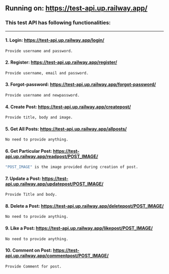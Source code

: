 ## Running on: https://test-api.up.railway.app/

### This test API has following functionalities:

<hr>

#### 1. Login: https://test-api.up.railway.app/login/
```bash 
Provide username and password. 
```

#### 2. Register: https://test-api.up.railway.app/register/
```bash
Provide username, email and password.
```

#### 3. Forgot-password: https://test-api.up.railway.app/forgot-password/
```bash
Provide username and newpassword.
```

#### 4. Create Post: https://test-api.up.railway.app/createpost/
```bash
Provide title, body and image.
```

#### 5. Get All Posts: https://test-api.up.railway.app/allposts/
```bash
No need to provide anything.
```

#### 6. Get Particular Post: https://test-api.up.railway.app/readpost/POST_IMAGE/
```bash
"POST_IMAGE" is the image provided during creation of post.
```

#### 7. Update a Post: https://test-api.up.railway.app/updatepost/POST_IMAGE/
```bash
Provide Title and body.
```

#### 8. Delete a Post: https://test-api.up.railway.app/deletepost/POST_IMAGE/
```bash
No need to provide anything.
```
#### 9. Like a Post: https://test-api.up.railway.app/likepost/POST_IMAGE/
```bash
No need to provide anything.
```

#### 10. Comment on Post: https://test-api.up.railway.app/commentpost/POST_IMAGE/
```bash
Provide Comment for post.
```
